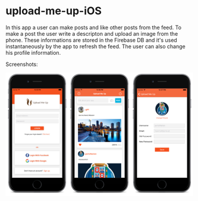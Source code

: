 # upload-me-up-iOS
In this app a user can make posts and like other posts from the feed. 
To make a post the user write a descripton and upload an image from the phone. These informations are stored in the Firebase DB and it's used instantaneously by the app to refresh the feed.
The user can also change his profile information.

Screenshots:

![Initial](https://github.com/amadeubandrade/upload-me-up-iOS/blob/master/screenshot.jpg)
